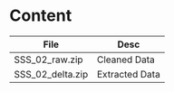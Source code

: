 
# Content

| File  | Desc |
| ------------- | ------------- |
| SSS_02_raw.zip  | Cleaned Data  |
| SSS_02_delta.zip  | Extracted Data  |
